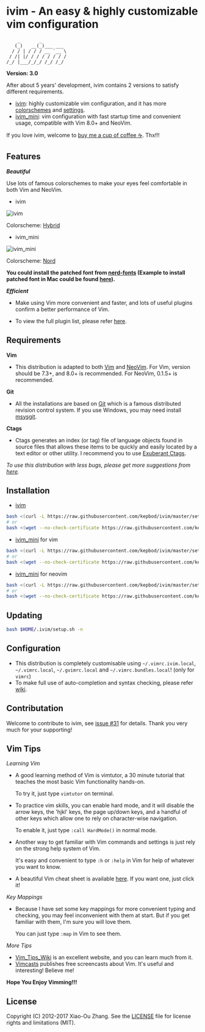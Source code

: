 # ivim - An easy & highly customizable vim configuration 

```
    _       _          
   (_)   __(_)___ ___  
  / / | / / / __ `__ \ 
 / /| |/ / / / / / / / 
/_/ |___/_/_/ /_/ /_/  
```

**Version: 3.0**

After about 5 years' development, ivim contains 2 versions to satisfy different requirements.

* [ivim](https://github.com/kepbod/ivim/blob/master/vimrc): highly customizable vim configuration, and it has more [colorschemes](https://github.com/kepbod/ivim/wiki/Colorscheme) and [settings](https://github.com/kepbod/ivim/wiki/Customization).
* [ivim_mini](https://github.com/kepbod/ivim/blob/master/vimrc_mini): vim configuration with fast startup time and convenient usage, compatible with Vim 8.0+ and NeoVim.

If you love ivim, welcome to [buy me a cup of coffee :coffee:](https://www.paypal.me/kepbod). Thx!!!

## Features

***Beautiful***

Use lots of famous colorschemes to make your eyes feel comfortable in both Vim and NeoVim.

* ivim 

![ivim](https://raw.githubusercontent.com/kepbod/ivim/master/snapshot/ivim.jpeg)

Colorscheme: [Hybrid](https://github.com/kristijanhusak/vim-hybrid-material)

* ivim_mini

![ivim_mini](https://raw.githubusercontent.com/kepbod/ivim/master/snapshot/ivim_mini.jpeg)

Colorscheme: [Nord](https://github.com/arcticicestudio/nord-vim)

**You could install the patched font from [nerd-fonts](https://github.com/ryanoasis/nerd-fonts) (Example to install patched font in Mac could be found [here](https://gist.github.com/kepbod/f4469e3b63acb9657be5d78c6f5498d0)).**

***Efficient***

 * Make using Vim more convenient and faster, and lots of useful plugins confirm a better performance of Vim.

 * To view the full plugin list, please refer [here](https://github.com/kepbod/ivim/blob/master/vimrc#L132).

## Requirements

**Vim**

 * This distribution is adapted to both [Vim](http://www.vim.org/download.php) and [NeoVim](https://neovim.io). For Vim, version should be 7.3+, and 8.0+ is recommended. For NeoVim, 0.1.5+ is recommended.

**Git**

 * All the installations are based on [Git](http://git-scm.com/) which is a famous distributed revision control system. If you use Windows, you may need install [msysgit](http://msysgit.github.com//).

**Ctags**

 * Ctags generates an index (or tag) file of language objects found in source files that allows these items to be quickly and easily located by a text editor or other utility. I recommend you to use [Exuberant Ctags](http://ctags.sourceforge.net/).

*To use this distribution with less bugs, please get more suggestions from [here](https://github.com/kepbod/ivim/wiki/Tips-for-ivim).*

## Installation

* [ivim](https://github.com/kepbod/ivim/blob/master/vimrc)

```bash
bash <(curl -L https://raw.githubusercontent.com/kepbod/ivim/master/setup.sh) -i
# or
bash <(wget --no-check-certificate https://raw.githubusercontent.com/kepbod/ivim/master/setup.sh -O -) -i
```

* [ivim_mini](https://github.com/kepbod/ivim/blob/master/vimrc_mini) for vim

```bash
bash <(curl -L https://raw.githubusercontent.com/kepbod/ivim/master/setup.sh) -m
# or
bash <(wget --no-check-certificate https://raw.githubusercontent.com/kepbod/ivim/master/setup.sh -O -) -m
```

* [ivim_mini](https://github.com/kepbod/ivim/blob/master/vimrc_mini) for neovim

```bash
bash <(curl -L https://raw.githubusercontent.com/kepbod/ivim/master/setup.sh) -u
# or
bash <(wget --no-check-certificate https://raw.githubusercontent.com/kepbod/ivim/master/setup.sh -O -) -u
```

## Updating

```bash
bash $HOME/.ivim/setup.sh -n
```

## Configuration

* This distribution is completely customisable using `~/.vimrc.ivim.local`, `~/.vimrc.local`, `~/.gvimrc.local` and `~/.vimrc.bundles.local`! (only for `vimrc`)
* To make full use of auto-completion and syntax checking, please refer [wiki](https://github.com/kepbod/ivim/wiki/Auto-completion-and-syntax-checking).


## Contributation

Welcome to contribute to ivim, see [issue #31](https://github.com/kepbod/ivim/issues/31) for details. Thank you very much for your supporting!

## Vim Tips

*Learning Vim*

* A good learning method of Vim is vimtutor, a 30 minute tutorial that teaches the most basic Vim functionality hands-on.

    To try it, just type `vimtutor` on terminal.

* To practice vim skills, you can enable hard mode, and it will disable the arrow keys, the 'hjkl' keys, the page up/down keys, and a handful of other keys which allow one to rely on character-wise navigation.

    To enable it, just type `:call HardMode()` in normal mode.

* Another way to get familiar with Vim commands and settings is just rely on the strong help system of Vim.

    It's easy and convenient to type `:h` or `:help` in Vim for help of whatever you want to know.

* A beautiful Vim cheat sheet is available [here](http://michael.peopleofhonoronly.com/vim/). If you want one, just click it!

*Key Mappings*

* Because I have set some key mappings for more convenient typing and checking, you may feel inconvenient with them at start. But if you get familiar with them, I'm sure you will love them.

    You can just type `:map` in Vim to see them.

*More Tips*

* [Vim_Tips_Wiki](http://vim.wikia.com/wiki/Vim_Tips_Wiki) is an excellent website, and you can learn much from it.
* [Vimcasts](http://vimcasts.org) publishes free screencasts about Vim. It's useful and interesting! Believe me!

**Hope You Enjoy Vimming!!!**

## License

Copyright (C) 2012-2017 Xiao-Ou Zhang. See the [LICENSE](https://github.com/kepbod/ivim/blob/master/LICENSE.txt) file for license rights and limitations (MIT).
